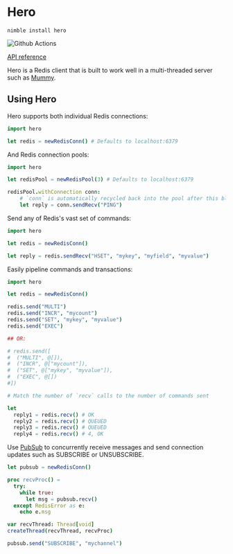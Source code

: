 # Hero

`nimble install hero`

![Github Actions](https://github.com/guzba/hero/workflows/Github%20Actions/badge.svg)

[API reference](https://nimdocs.com/guzba/hero)

Hero is a Redis client that is built to work well in a multi-threaded server such as [Mummy](https://github.com/guzba/mummy).

## Using Hero

Hero supports both individual Redis connections:

```nim
import hero

let redis = newRedisConn() # Defaults to localhost:6379
```

And Redis connection pools:

```nim
import hero

let redisPool = newRedisPool(3) # Defaults to localhost:6379

redisPool.withConnection conn:
    # `conn` is automatically recycled back into the pool after this block
    let reply = conn.sendRecv("PING")
```

Send any of Redis's vast set of commands:

```nim
import hero

let redis = newRedisConn()

let reply = redis.sendRecv("HSET", "mykey", "myfield", "myvalue")
```

Easily pipeline commands and transactions:

```nim
import hero

let redis = newRedisConn()

redis.send("MULTI")
redis.send("INCR", "mycount")
redis.send("SET", "mykey", "myvalue")
redis.send("EXEC")

## OR:

# redis.send([
#  ("MULTI", @[]),
#  ("INCR", @["mycount"]),
#  ("SET", @["mykey", "myvalue"]),
#  ("EXEC", @[])
#])

# Match the number of `recv` calls to the number of commands sent

let
  reply1 = redis.recv() # OK
  reply2 = redis.recv() # QUEUED
  reply3 = redis.recv() # QUEUED
  reply4 = redis.recv() # 4, OK
```

Use [PubSub](https://redis.io/docs/manual/pubsub/) to concurrently receive messages and send connection updates such as SUBSCRIBE or UNSUBSCRIBE.

```nim
let pubsub = newRedisConn()

proc recvProc() =
  try:
    while true:
      let msg = pubsub.recv()
  except RedisError as e:
    echo e.msg

var recvThread: Thread[void]
createThread(recvThread, recvProc)

pubsub.send("SUBSCRIBE", "mychannel")
```
